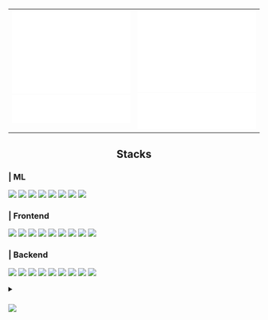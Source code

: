 <div align="center">
<!-- padding: 10px; border-radius: 10px -->

<div align="center">
  
  <!-- ![header](https://capsule-render.vercel.app/api?type=waving&color=gradient&height=300&section=header&text=Good%20to%20see%20you%20%F0%9F%A4%97) -->
  <!-- <img src="https://github.com/slowerthan5cmpersec/slowerthan5cmpersec/blob/main/src/5cm.gif" style="width: 90%"> -->
  <!--   style="padding: 10px; border-radius:6%; width: 80%;" -->
  <!--   <img src="https://i.gifer.com/Mc2n.gif" style="padding: 10px; border-radius:6% /9%;"> -->
  
</div>

<div>

<div align="center">
  <table>
    <tr>
      <td width="50%" valign="top">
        <picture width = 100% display="inline-block">
          <img src="/my-metrics-0.svg" alt="Metrics" width = 100% display="inline-block">
        </picture>
        <picture width = 100% display="inline-block">
          <img src="/my-metrics-3.svg" alt="Metrics" width = 100% display="inline-block">
        </picture>
      </td>
      <td width="50%" valign="top">
        <picture width = 100% display="inline-block">
          <img src="/my-metrics-1.svg" alt="Metrics" width = 100% display="inline-block">
        </picture>
        <picture width = 100% display="inline-block">
          <img src="/my-metrics-2.svg" alt="Metrics" width = 100% display="inline-block">
        </picture>
      </td>
    </tr>
  </table>
</div>

  <!-- <div align="center">
    <picture width = 45% display="inline-block">
  <img src="/my-metrics-0.svg" alt="Metrics" width = 45% display="inline-block">
    </picture>
    <picture width = 45% display="inline-block">
  <img src="/my-metrics-1.svg" alt="Metrics" width = 45% display="inline-block">
    </picture>
  </div> -->

  
  
  <h2 align="center"> Stacks </h2>
  <div align="left">
  
  ###  <div align="left"> | ML </div>
  <picture><img src="https://img.shields.io/badge/PyTorch-EE4C2C?style=flat-square&logo=PyTorch&logoColor=white"></picture>
  <picture><img src="https://img.shields.io/badge/Lightning-792EE5?style=flat-square&logo=Lightning&logoColor=white"></picture>
  <picture><img src="https://img.shields.io/badge/Tensorflow-FF6F00?style=flat-square&logo=Tensorflow&logoColor=white"></picture>
  <picture><img src="https://img.shields.io/badge/Keras-D00000?style=flat-square&logo=Keras&logoColor=white"></picture>
  <picture><img src="https://img.shields.io/badge/scikit--learn-F7931E?style=flat-square&logo=scikit-learn&logoColor=white"></picture>
  <picture><img src="https://img.shields.io/badge/Hugging Face-000?style=flat-square&logo=huggingface&logoColor=#FFD21E"/></picture>
  <picture><img src="https://img.shields.io/badge/arXiv-B31B1B?style=flat-square&logo=arXiv&logoColor=white"/></picture>
  <picture><img src="https://img.shields.io/badge/OpenCV-5C3EE8?style=flat-square&logo=OpenCV&logoColor=white"/></picture>



  ### <div align="left"> | Frontend </div>
  <picture><img src="https://img.shields.io/badge/HTML5-E34F26?style=flat-square&logo=HTML5&logoColor=white"></picture>
  <picture><img src="https://img.shields.io/badge/CSS3-1572B6?style=flat-square&logo=CSS&logoColor=white"></picture>
  <picture><img src="https://img.shields.io/badge/Javascript-F7DF1E?style=flat-square&logo=Javascript&logoColor=white"></picture>
  <picture><img src="https://img.shields.io/badge/Typescript-3178C6?style=flat-square&logo=Typescript&logoColor=white"/></picture>
  <picture><img src="https://img.shields.io/badge/Node.js-339933?style=flat-square&logo=Node.js&logoColor=white"></picture>
  <picture><img src="https://img.shields.io/badge/React-000?style=flat-square&logo=React&logoColor=#61DAFB"></picture>
  <picture><img src="https://img.shields.io/badge/Tailwind CSS-06B6D4?style=flat-square&logo=TailwindCSS&logoColor=white"/></picture>
  <picture><img src="https://img.shields.io/badge/Vite-646CFF?style=flat-square&logo=vite&logoColor=white"/></picture>
  <picture><img src="https://img.shields.io/badge/CRA-000?style=flat-square&logo=createreactapp&logoColor=#09D3AC"/></picture>
  <!-- <img src="https://img.shields.io/badge/Next.js-000000?style=flat-square&logo=Next.js&logoColor=white"> -->



  ### <div align="left"> | Backend </div>
  <picture><img src="https://img.shields.io/badge/Spring Boot-6DB33F?style=flat-square&logo=SpringBoot&logoColor=white"></picture>
  <picture><img src="https://img.shields.io/badge/FastAPI-009688?style=flat-square&logo=fastapi&logoColor=white"/></picture>
  <picture><img src="https://img.shields.io/badge/Google Cloud-4285F4?style=flat-square&logo=GoogleCloud&logoColor=white"/></picture>
  <picture><img src="https://img.shields.io/badge/Spring Security-6DB33F?style=flat-square&logo=springsecurity&logoColor=white"/></picture>
  <picture><img src="https://img.shields.io/badge/nginx-009639?style=flat-square&logo=nginx&logoColor=white"/></picture>
  <picture><img src="https://img.shields.io/badge/Docker-2496ED?style=flat-square&logo=Docker&logoColor=white"></picture>
  <picture><img src="https://img.shields.io/badge/MySQL-4479A1?style=flat-square&logo=MySQL&logoColor=white"></picture>
  <picture><img src="https://img.shields.io/badge/OracleSQL-F80000?style=flat-square&logo=Oracle&logoColor=white"></picture>
  <picture><img src="https://img.shields.io/badge/AWS-%23FF9900?style=flat-square&logo=aws&logoColor=white"/></picture>


  
  <details> <summary> <h3> <picture><img src="https://img.shields.io/badge/ more info -0D1117?style=flat-square&logo=wasmer&logoColor=white"></picture>  </h3> </summary> 
  <!--   ▫▴▾⁼⁻∘∎∮∷∴⋅     |    ━   -->
  <!--   ҂ ⬝_-) ᡕᠵᡁデ╤═╾╼      -->

  ### | PyPI 
  <picture><img src="https://img.shields.io/badge/Python-3776AB?style=flat-square&logo=Python&logoColor=white"></picture>
  <picture><img src="https://img.shields.io/badge/pandas-150458?style=flat-square&logo=pandas&logoColor=white"/></picture>
  <picture><img src="https://img.shields.io/badge/NumPy-013243?style=flat-square&logo=numpy&logoColor=white"/></picture>
  <picture><img src="https://img.shields.io/badge/SciPy-8CAAE6?style=flat-square&logo=SciPy&logoColor=white"/></picture>
  <picture><img src="https://img.shields.io/badge/Matplotlib-65BAEA?style=flat-square&logo=Matplotlib&logoColor=white"/></picture>
  <picture><img src="https://img.shields.io/badge/Selenium-43B02A?style=flat-square&logo=Selenium&logoColor=white"></picture>
  
  ### | Tools 
  <picture><img src="https://img.shields.io/badge/Visual Studio Code-007ACC?style=flat-square&logo=VisualStudioCode&logoColor=white"/></picture>
  <picture><img src="https://img.shields.io/badge/PyCharm-000000?style=flat-square&logo=PyCharm&logoColor=white"/></picture>
  <picture><img src="https://img.shields.io/badge/Intellij Idea-000000?style=flat-square&logo=intellijidea&logoColor=white"/></picture>
  <picture><img src="https://img.shields.io/badge/Eclipse-2C2255?style=flat-square&logo=Eclipse&logoColor=white"/></picture>
  <picture><img src="https://img.shields.io/badge/Jupyter-F37626?style=flat-square&logo=jupyter&logoColor=white"/></picture>
  <picture><img src="https://img.shields.io/badge/Anaconda-44A833?style=flat-square&logo=Anaconda&logoColor=white"/></picture>
  <picture><img src="https://img.shields.io/badge/Google Colab-F9AB00?style=flat-square&logo=GoogleColab&logoColor=white"/></picture>
  <picture><img src="https://img.shields.io/badge/Figma-F24E1E?style=flat-square&logo=Figma&logoColor=white"></picture>
  <picture><img src="https://img.shields.io/badge/Adobe-FF0000?style=flat-square&logo=Adobe&logoColor=white"/></picture>
  <picture><img src="https://img.shields.io/badge/Notion-fff?style=flat-square&logo=Notion&logoColor=black"></picture>
  <!-- <img src="https://img.shields.io/badge/Discord-5865F2?style=flat-square&logo=Discord&logoColor=white"> -->
  <!-- <picture><img src="https://img.shields.io/badge/Slack-4A154B?style=flat-square&logo=Slack&logoColor=white"></picture> -->

  ### <div align="left"> | Others </div>
  <picture><img src="https://img.shields.io/badge/Java-007396?style=flat-square&logo=Java&logoColor=white"></picture>
  <picture><img src="https://img.shields.io/badge/C-A8B9CC?style=flat-square&logo=C&logoColor=white"></picture>
  <picture><img src="https://img.shields.io/badge/C++-00599C?style=flat-square&logo=C%2B%2B&logoColor=white"></picture>
  <picture><img src="https://img.shields.io/badge/Arduino-00878F?style=flat-square&logo=arduino&logoColor=white"/></picture>
  <picture><img src="https://img.shields.io/badge/lanchain-1C3C3C?style=flat-square&logo=langchain&logoColor=white"/></picture>
  <picture><img src="https://img.shields.io/badge/Matlab-0076a8?style=flat-square&logo=Matlab&logoColor=white"></picture>
  
  </details>


  
<!-- <img src="https://img.shields.io/badge/ubuntu-E95420?style=flat-square&logo=ubuntu&logoColor=white"/> -->
<!-- <img src="https://img.shields.io/badge/macOS-000?style=flat-square&logo=macOS&logoColor=white"/> -->
<!-- <img src="https://img.shields.io/badge/Linux-FCC624?style=flat-square&logo=Linux&logoColor=white"> -->

  </div>

  <!-- <div>
    
  ## 🤔 Github Stats
  [![Anurag's GitHub stats](https://github-readme-stats.vercel.app/api?username=slowerthan5cmpersec&theme=neon&show_icons=true)](https://github.com/anuraghazra/github-readme-stats)
  <br/>
  [![Top Langs](https://github-readme-stats.vercel.app/api/top-langs/?username=slowerthan5cmpersec&theme=neon&show_icons=true&hide_progress=true)](https://github.com/anuraghazra/github-readme-stats)
  <br/>
  [![Readme Card](https://github-readme-stats.vercel.app/api/pin/?username=slowerthan5cmpersec&repo=LLM2web&theme=neon)](https://github.com/anuraghazra/github-readme-stats) [![Readme Card](https://github-readme-stats.vercel.app/api/pin/?username=slowerthan5cmpersec&repo=LLM2web&theme=neon)](https://github.com/anuraghazra/github-readme-stats)
  </div> -->
  
</div>
